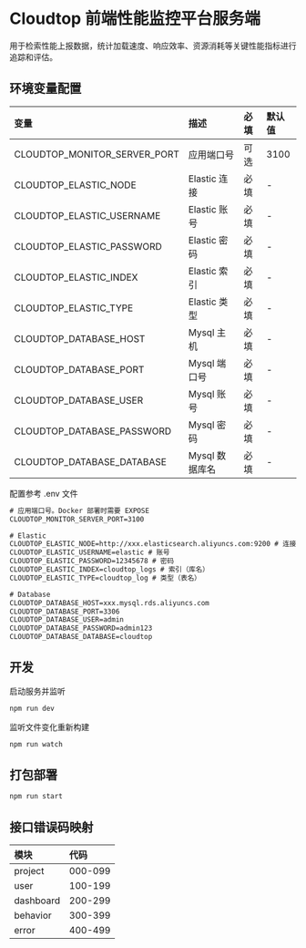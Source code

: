 # Cloudtop 前端性能监控平台服务端

用于检索性能上报数据，统计加载速度、响应效率、资源消耗等关键性能指标进行追踪和评估。

## 环境变量配置

| 变量                         | 描述           | 必填 | 默认值 |
| :--------------------------- | :------------- | :--- | :----- |
| CLOUDTOP_MONITOR_SERVER_PORT | 应用端口号     | 可选 | 3100   |
| CLOUDTOP_ELASTIC_NODE        | Elastic 连接   | 必填 | -      |
| CLOUDTOP_ELASTIC_USERNAME    | Elastic 账号   | 必填 | -      |
| CLOUDTOP_ELASTIC_PASSWORD    | Elastic 密码   | 必填 | -      |
| CLOUDTOP_ELASTIC_INDEX       | Elastic 索引   | 必填 | -      |
| CLOUDTOP_ELASTIC_TYPE        | Elastic 类型   | 必填 | -      |
| CLOUDTOP_DATABASE_HOST       | Mysql 主机     | 必填 | -      |
| CLOUDTOP_DATABASE_PORT       | Mysql 端口号   | 必填 | -      |
| CLOUDTOP_DATABASE_USER       | Mysql 账号     | 必填 | -      |
| CLOUDTOP_DATABASE_PASSWORD   | Mysql 密码     | 必填 | -      |
| CLOUDTOP_DATABASE_DATABASE   | Mysql 数据库名 | 必填 | -      |

配置参考 .env 文件

```txt
# 应用端口号。Docker 部署时需要 EXPOSE
CLOUDTOP_MONITOR_SERVER_PORT=3100

# Elastic
CLOUDTOP_ELASTIC_NODE=http://xxx.elasticsearch.aliyuncs.com:9200 # 连接（域名+端口号）
CLOUDTOP_ELASTIC_USERNAME=elastic # 账号
CLOUDTOP_ELASTIC_PASSWORD=12345678 # 密码
CLOUDTOP_ELASTIC_INDEX=cloudtop_logs # 索引（库名）
CLOUDTOP_ELASTIC_TYPE=cloudtop_log # 类型（表名）

# Database
CLOUDTOP_DATABASE_HOST=xxx.mysql.rds.aliyuncs.com
CLOUDTOP_DATABASE_PORT=3306
CLOUDTOP_DATABASE_USER=admin
CLOUDTOP_DATABASE_PASSWORD=admin123
CLOUDTOP_DATABASE_DATABASE=cloudtop
```

## 开发

启动服务并监听

```bash
npm run dev
```

监听文件变化重新构建

```bash
npm run watch
```

## 打包部署

```bash
npm run start
```

## 接口错误码映射

| 模块      | 代码    |
| :-------- | :------ |
| project   | 000-099 |
| user      | 100-199 |
| dashboard | 200-299 |
| behavior  | 300-399 |
| error     | 400-499 |
